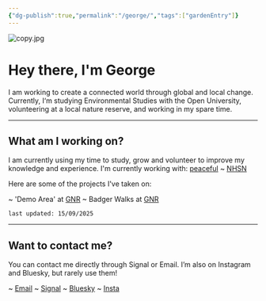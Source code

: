 ```yaml
---
{"dg-publish":true,"permalink":"/george/","tags":["gardenEntry"]}
---
```


![copy.jpg](/img/user/copy.jpg)

# Hey there, I'm George

I am working to create a connected world through global and local change. Currently, I‘m studying Environmental Studies with the Open University, volunteering at a local nature reserve, and working in my spare time.

---
## What am I working on?

I am currently using my time to study, grow and volunteer to improve my knowledge and experience. I'm currently working with: [peaceful](https://peacefulfoundation.org/) ~ [NHSN](https://www.nhsn.org.uk/)

Here are some of the projects I've taken on:

~ 'Demo Area' at [GNR](https://www.nhsn.org.uk/gosforth-nature-reserve/)
~ Badger Walks at [GNR](https://www.nhsn.org.uk/gosforth-nature-reserve/)

`last updated: 15/09/2025`

---
## Want to contact me?

You can contact me directly through Signal or Email. I’m also on Instagram and Bluesky, but rarely use them!

~ [Email](mailto:georgemorley@proton.me)
~ [Signal](https://signal.me/#eu/TgJb5_FZbGKztvVHGHdMk-5uG6FrhMV7eaOXSlK08PtSQg0u9RNA7IpbwZ6_75tA)
~ [Bluesky](https://bsky.app/profile/georgemorley.co.uk)
~ [Insta](https://www.instagram.com/properwacky/)

